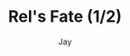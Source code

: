 ---
media: "images/rounds/war/soviet_rel_1.png"
media_type: image
title: Rel's Fate (1/2)
author: [Jay]
desc: Rel C. Silverstone dies a picturesque death.
---